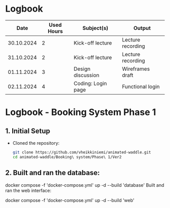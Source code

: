
# Logbook

| Date       | Used Hours | Subject(s)          | Output            |
|------------|------------|---------------------|-------------------|
| 30.10.2024 | 2          | Kick-off lecture    | Lecture recording |
| 31.10.2024 | 2          | Kick-off lecture    | Lecture recording |
| 01.11.2024 | 3          | Design discussion   | Wireframes draft  |
| 02.11.2024 | 4          | Coding: Login page  | Functional login  |



# Logbook - Booking System Phase 1

## 1. Initial Setup
- Cloned the repository:
  ```bash
  git clone https://github.com/vheikkiniemi/animated-waddle.git
  cd animated-waddle/Booking\ system/Phase\ 1/Ver2


## 2. Built and ran the database:


docker compose -f 'docker-compose.yml' up -d --build 'database'
Built and ran the web interface:


docker compose -f 'docker-compose.yml' up -d --build 'web'


